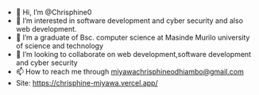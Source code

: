 - 👋 Hi, I’m @Chrisphine0
- 👀 I’m interested in software development and cyber security and also web development.
- 🌱 I’m a graduate of Bsc. computer science at Masinde Murilo university of science and technology 
- 💞️ I’m looking to collaborate on web development,software development and cyber security
- 📫 How to reach me through miyawachrisphineodhiambo@gmail.com
- Site: https://chrisphine-miyawa.vercel.app/
<!---
Chrisphine0/Chrisphine0 is a ✨ special ✨ repository because its `README.md` (this file) appears on your GitHub profile.
You can click the Preview link to take a look at your changes.
--->
